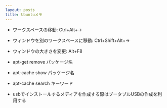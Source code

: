 ```yaml
---
layout: posts
title: Ubuntuメモ
---
```

* ワークスペースの移動: Ctrl+Alt+→   

* ウィンドウを別のワークスペースに移動: Ctrl+Shift+Alt+→  

* ウィンドウの大きさを変更: Alt+F8  

* apt-get remove パッケージ名  

* apt-cache show パッケージ名 

* apt-cache search キーワード

* usbでインストールするメディアを作成する際はブータブルUSBの作成を利用する  
